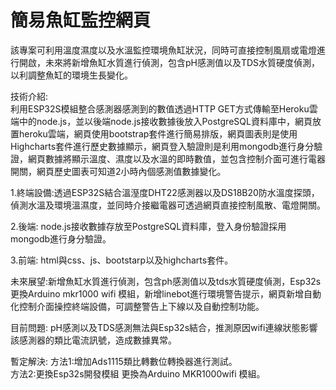 # 簡易魚缸監控網頁
該專案可利用溫度濕度以及水溫監控環境魚缸狀況，同時可直接控制風扇或電燈進行開啟，未來將新增魚缸水質進行偵測，包含pH感測值以及TDS水質硬度偵測，以利調整魚缸的環境生長變化。


技術介紹:                                                                         
利用ESP32S模組整合感測器感測到的數值透過HTTP GET方式傳輸至Heroku雲端中的node.js，並以後端node.js接收數據後放入PostgreSQL資料庫中，網頁放置heroku雲端，網頁使用bootstrap套件進行簡易排版，網頁圖表則是使用Highcharts套件進行歷史數據顯示，網頁登入驗證則是利用mongodb進行身分驗證，網頁數據將顯示溫度、濕度以及水溫的即時數值，並包含控制介面可進行電器開關，網頁歷史圖表可知道2小時內個感測值數據變化。


1.終端設備:透過ESP32S結合溫溼度DHT22感測器以及DS18B20防水溫度探頭，偵測水溫及環境溫濕度，並同時介接繼電器可透過網頁直接控制風散、電燈開關。

2.後端: node.js接收數據存放至PostgreSQL資料庫，登入身份驗證採用mongodb進行身分驗證。

3.前端: html與css、js、bootstarp以及highcharts套件。



未來展望:新增魚缸水質進行偵測，包含ph感測值以及tds水質硬度偵測，Esp32s更換Arduino mkr1000 wifi 模組，新增linebot進行環境警告提示，網頁新增自動化控制介面操控終端設備，可調整警告上下線以及自動控制功能。

目前問題: pH感測以及TDS感測無法與Esp32s結合，推測原因wifi連線狀態影響該感測器的類比電流訊號，造成數據異常。

暫定解決: 
方法1:增加Ads1115類比轉數位轉換器進行測試。  
方法2:更換Esp32s開發模組  更換為Arduino MKR1000wifi 模組。